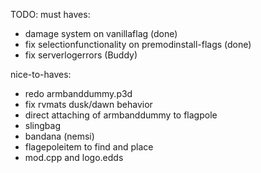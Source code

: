 TODO:
must haves:
- damage system on vanillaflag (done)
- fix selectionfunctionality on premodinstall-flags (done)
- fix serverlogerrors (Buddy)

nice-to-haves:
- redo armbanddummy.p3d
- fix rvmats dusk/dawn behavior
- direct attaching of armbanddummy to flagpole
- slingbag
- bandana (nemsi)
- flagepoleitem to find and place
- mod.cpp and logo.edds
